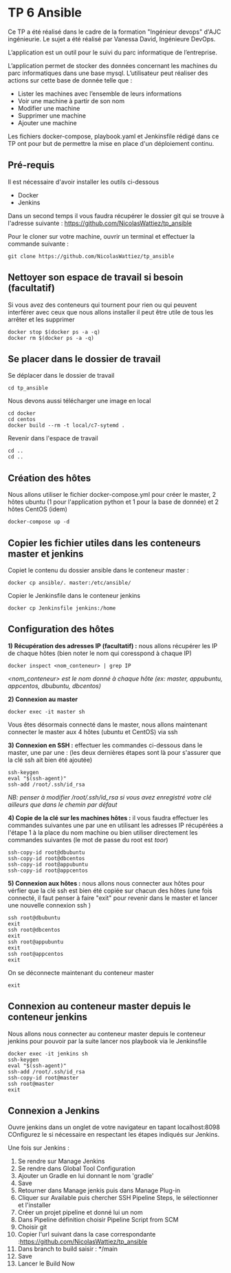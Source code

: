 # TP 6 Ansible

Ce TP a été réalisé dans le cadre de la formation "Ingénieur devops" d'AJC ingénieurie. Le sujet a été réalisé par Vanessa David, Ingénieure DevOps.

L’application est un outil pour le suivi du parc informatique de l’entreprise.

L’application permet de stocker des données concernant les machines du parc informatiques dans une base mysql.
L’utilisateur peut réaliser des actions sur cette base de donnée telle que :
- Lister les machines avec l’ensemble de leurs informations
- Voir une machine à partir de son nom
- Modifier une machine
- Supprimer une machine
- Ajouter une machine

Les fichiers docker-compose, playbook.yaml et Jenkinsfile rédigé dans ce TP ont pour but de permettre la mise en place d'un déploiement continu.

## Pré-requis 

Il est nécessaire d'avoir installer les outils ci-dessous 
- Docker
- Jenkins

Dans un second temps il vous faudra récupérer le dossier git qui se trouve à l'adresse suivante : https://github.com/NicolasWattiez/tp_ansible

Pour le cloner sur votre machine, ouvrir un terminal et effectuer la commande suivante :
```
git clone https://github.com/NicolasWattiez/tp_ansible
```
## Nettoyer son espace de travail si besoin (facultatif) 

Si vous avez des conteneurs qui tournent pour rien ou qui peuvent interférer avec ceux que nous allons installer il peut être utile de tous les arrêter et les supprimer 
``` 
docker stop $(docker ps -a -q)
docker rm $(docker ps -a -q)
```

## Se placer dans le dossier de travail

Se déplacer dans le dossier de travail 
```
cd tp_ansible
```
Nous devons aussi télécharger une image en local 
```
cd docker
cd centos
docker build --rm -t local/c7-sytemd .
``` 
Revenir dans l'espace de travail
```
cd ..
cd ..
```

## Création des hôtes

Nous allons utiliser le fichier docker-compose.yml pour créer le master, 2 hôtes ubuntu (1 pour l'application python et 1 pour la base de donnée) et 2 hôtes CentOS (idem)

```
docker-compose up -d
```

## Copier les fichier utiles dans les conteneurs master et jenkins

Copiet le contenu du dossier ansible dans le conteneur master : 
```
docker cp ansible/. master:/etc/ansible/
```
Copier le Jenkinsfile dans le conteneur jenkins
```
docker cp Jenkinsfile jenkins:/home
```

## Configuration des hôtes

__1) Récupération des adresses IP (facultatif) :__ nous allons récupérer les IP de chaque hôtes (bien noter le nom qui coresspond à chaque IP) 
```
docker inspect <nom_conteneur> | grep IP 
```
*<nom_conteneur> est le nom donné à chaque hôte (ex: master, appubuntu, appcentos, dbubuntu, dbcentos)*

__2) Connexion au master__

```
docker exec -it master sh
```
Vous êtes désormais connecté dans le master, nous allons maintenant connecter le master aux 4 hôtes (ubuntu et CentOS) via ssh 

__3) Connexion en SSH :__ effectuer les commandes ci-dessous dans le master, une par une : (les deux dernières étapes sont là pour s'assurer que la clé ssh ait bien été ajoutée)

```
ssh-keygen
eval "$(ssh-agent)"
ssh-add /root/.ssh/id_rsa
```
*NB: penser à modifier /root/.ssh/id_rsa si vous avez enregistré votre clé ailleurs que dans le chemin par défaut*

__4) Copie de la clé sur les machines hôtes :__  il vous faudra effectuer les commandes suivantes une par une en utilisant les adresses IP récupérées a l'étape 1 à la place du nom machine ou bien utiliser directement les commandes suivantes (le mot de passe du root est *toor*)

```
ssh-copy-id root@dbubuntu 
ssh-copy-id root@dbcentos 
ssh-copy-id root@appubuntu
ssh-copy-id root@appcentos
```

__5) Connexion aux hôtes :__ nous allons nous connecter aux hôtes pour vérfier que la clé ssh est bien été copiée sur chacun des hôtes (une fois connecté, il faut penser à faire "exit" pour revenir dans le master et lancer une nouvelle connexion ssh )

```
ssh root@dbubuntu
exit
ssh root@dbcentos
exit
ssh root@appubuntu
exit
ssh root@appcentos
exit
```
On se déconnecte maintenant du conteneur master
```
exit
```

## Connexion au conteneur master depuis le conteneur jenkins
Nous allons nous connecter au conteneur master depuis le conteneur jenkins pour pouvoir par la suite lancer nos playbook via le Jenkinsfile

``` 
docker exec -it jenkins sh
ssh-keygen
eval "$(ssh-agent)"
ssh-add /root/.ssh/id_rsa
ssh-copy-id root@master
ssh root@master
exit
```

## Connexion a Jenkins
Ouvre jenkins dans un onglet de votre navigateur en tapant localhost:8098
COnfigurez le si nécessaire en respectant les étapes indiqués sur Jenkins. 

Une fois sur Jenkins :

1) Se rendre sur Manage Jenkins
2) Se rendre dans Global Tool Configuration 
3) Ajouter un Gradle en lui donnant le nom 'gradle'
4) Save
5) Retourner dans Manage jenkis puis dans Manage Plug-in
6) Cliquer sur Available puis chercher SSH Pipeline Steps, le sélectionner et l'installer
7) Créer un projet pipeline et donné lui un nom 
8) Dans Pipeline définition choisir Pipeline Script from SCM
9) Choisir git
10) Copier l'url suivant dans la case correspondante :https://github.com/NicolasWattiez/tp_ansible
11) Dans branch to build saisir : */main
12) Save 
13) Lancer le Build Now


